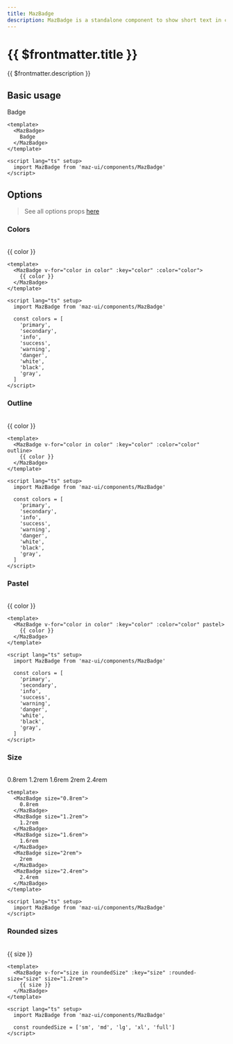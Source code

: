 ```yaml
---
title: MazBadge
description: MazBadge is a standalone component to show short text in colored container
---
```


# {{ $frontmatter.title }}

{{ $frontmatter.description }}

<!--@include: ./../.vitepress/mixins/getting-started.md-->

## Basic usage

<MazBadge>
  Badge
</MazBadge>

```vue
<template>
  <MazBadge>
    Badge
  </MazBadge>
</template>

<script lang="ts" setup>
  import MazBadge from 'maz-ui/components/MazBadge'
</script>
```

## Options

> See all options props [here](#props-events-emitted)

### Colors

<br />

<div class="flex space-between gap-05 items-center flex-wrap">
  <MazBadge v-for="color in colors" :key="color" :color="color">
    {{ color }}
  </MazBadge>
</div>

```vue
<template>
  <MazBadge v-for="color in color" :key="color" :color="color">
    {{ color }}
  </MazBadge>
</template>

<script lang="ts" setup>
  import MazBadge from 'maz-ui/components/MazBadge'

  const colors = [
    'primary',
    'secondary',
    'info',
    'success',
    'warning',
    'danger',
    'white',
    'black',
    'gray',
  ]
</script>
```

### Outline

<br />

<div class="flex space-between gap-05 items-center flex-wrap">
  <MazBadge v-for="color in colors" :key="color" :color="color" outline>
    {{ color }}
  </MazBadge>
</div>

```vue
<template>
  <MazBadge v-for="color in color" :key="color" :color="color" outline>
    {{ color }}
  </MazBadge>
</template>

<script lang="ts" setup>
  import MazBadge from 'maz-ui/components/MazBadge'

  const colors = [
    'primary',
    'secondary',
    'info',
    'success',
    'warning',
    'danger',
    'white',
    'black',
    'gray',
  ]
</script>
```

### Pastel

<br />

<div class="flex space-between gap-05 items-center flex-wrap">
  <MazBadge v-for="color in colors" :key="color" :color="color" pastel>
    {{ color }}
  </MazBadge>
</div>

```vue
<template>
  <MazBadge v-for="color in color" :key="color" :color="color" pastel>
    {{ color }}
  </MazBadge>
</template>

<script lang="ts" setup>
  import MazBadge from 'maz-ui/components/MazBadge'

  const colors = [
    'primary',
    'secondary',
    'info',
    'success',
    'warning',
    'danger',
    'white',
    'black',
    'gray',
  ]
</script>
```

### Size

<br />

<div class="flex space-between gap-05 items-center flex-wrap">
  <MazBadge size="0.8rem">
    0.8rem
  </MazBadge>
  <MazBadge size="1.2rem">
    1.2rem
  </MazBadge>
  <MazBadge size="1.6rem">
    1.6rem
  </MazBadge>
  <MazBadge size="2rem">
    2rem
  </MazBadge>
  <MazBadge size="2.4rem">
    2.4rem
  </MazBadge>
</div>

```vue
<template>
  <MazBadge size="0.8rem">
    0.8rem
  </MazBadge>
  <MazBadge size="1.2rem">
    1.2rem
  </MazBadge>
  <MazBadge size="1.6rem">
    1.6rem
  </MazBadge>
  <MazBadge size="2rem">
    2rem
  </MazBadge>
  <MazBadge size="2.4rem">
    2.4rem
  </MazBadge>
</template>

<script lang="ts" setup>
  import MazBadge from 'maz-ui/components/MazBadge'
</script>
```

### Rounded sizes

<br />

<div class="flex space-between gap-05 items-center flex-wrap">
  <MazBadge v-for="size in roundedSize" :key="size" :rounded-size="size" size="1.2rem">
    {{ size }}
  </MazBadge>
</div>

```vue
<template>
  <MazBadge v-for="size in roundedSize" :key="size" :rounded-size="size" size="1.2rem">
    {{ size }}
  </MazBadge>
</template>

<script lang="ts" setup>
  import MazBadge from 'maz-ui/components/MazBadge'

  const roundedSize = ['sm', 'md', 'lg', 'xl', 'full']
</script>
```

<script lang="ts" setup>
  const colors = [
    'primary',
    'secondary',
    'info',
    'success',
    'warning',
    'danger',
    'white',
    'black',
    'gray',
    'theme',
  ]

  const roundedSize = ['sm', 'md', 'lg', 'xl', 'full']
</script>

<!--@include: ./../.vitepress/generated-docs/maz-badge.doc.md-->
